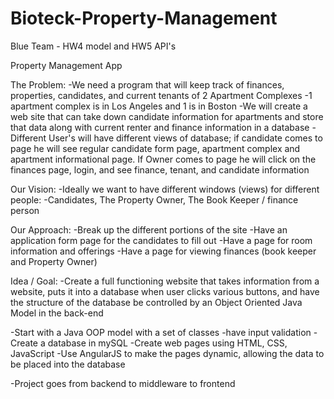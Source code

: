 # Bioteck-Property-Management

Blue Team - HW4 model and HW5 API's


Property Management App 

The Problem:
-We need a program that will keep track of finances, properties, candidates, and current tenants of 2 Apartment Complexes 
-1 apartment complex is in Los Angeles and 1 is in Boston 
-We will create a web site that can take down candidate information for apartments and store that data along with current renter and finance information in a database 
-Different User's will have different views of database; if candidate comes to page he will see regular candidate form page, apartment complex and apartment informational page.
If Owner comes to page he will click on the finances page, login, and see finance, tenant, and candidate information  

Our Vision: 
-Ideally we want to have different windows (views) for different people:
	-Candidates, The Property Owner, The Book Keeper / finance person 
	
Our Approach:
-Break up the different portions of the site 
-Have an application form page for the candidates to fill out 
-Have a page for room information and offerings 
-Have a page for viewing finances (book keeper and Property Owner)


Idea / Goal:
-Create a full functioning website that takes information from a website, puts it into a database when user clicks various buttons, and have the structure of the database be controlled by an Object Oriented Java Model in the back-end 


-Start with a Java OOP model with a set of classes 
	-have input validation
-Create a database in mySQL 
-Create web pages using HTML, CSS, JavaScript
-Use AngularJS to make the pages dynamic, allowing the data to be placed into the database 

-Project goes from backend to middleware to frontend 
